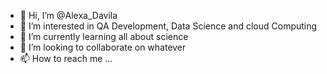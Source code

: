 - 👋 Hi, I’m @Alexa_Davila
- 👀 I’m interested in QA Development, Data Science and cloud Computing
- 🌱 I’m currently learning all about science
- 💞️ I’m looking to collaborate on whatever
- 📫 How to reach me ...

<!---
AxaDavila/AxaDavila is a ✨ special ✨ repository because its `README.md` (this file) appears on your GitHub profile.
You can click the Preview link to take a look at your changes.
--->
